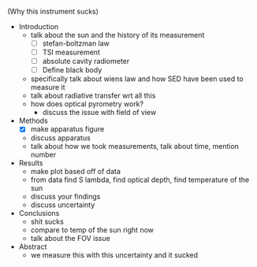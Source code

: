 (Why this instrument sucks)
- Introduction
    - talk about the sun and the history of its measurement
        - [ ] stefan-boltzman law
        - [ ] TSI measurement 
        - [ ] absolute cavity radiometer
        - [ ] Define black body
    - specifically talk about wiens law and how SED have been used to measure it
    - talk about radiative transfer wrt all this
    - how does optical pyrometry work?
        - discuss the issue with field of view
- Methods
    - [x] make apparatus figure
    - discuss apparatus
    - talk about how we took measurements, talk about time, mention number
- Results
    - make plot based off of data
    - from data find S lambda, find optical depth, find temperature of the sun
    - discuss your findings
    - discuss uncertainty
- Conclusions
    - shit sucks 
    - compare to temp of the sun right now
    - talk about the FOV issue
- Abstract
    - we measure this with this uncertainty and it sucked
